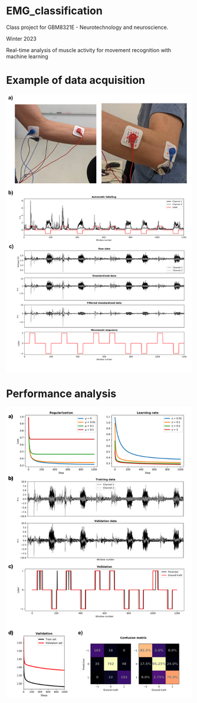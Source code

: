 # EMG_classification

Class project for GBM8321E - Neurotechnology and neuroscience. 

Winter 2023

Real-time analysis of muscle activity for movement recognition with machine learning

# Example of data acquisition

![alt text](https://github.com/paxing/EMG_classification/blob/master/figures/figure_data.png?raw=true)


# Performance analysis
![alt text](https://github.com/paxing/EMG_classification/blob/master/figures/figure_learning.png?raw=true)


